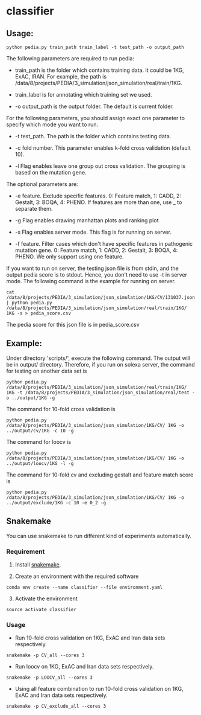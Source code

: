 # classifier
## Usage:
```
python pedia.py train_path train_label -t test_path -o output_path
```

The following parameters are required to run pedia:

* train_path is the folder which contains training data. It could be 1KG, ExAC, IRAN.
For example, the path is /data/8/projects/PEDIA/3_simulation/json_simulation/real/train/1KG.

* train_label is for annotating which training set we used.

* -o output_path is the output folder. The default is current folder.

For the following parameters, you should assign exact one parameter to specify which mode you want to run.

* -t test_path. The path is the folder which contains testing data.

* -c fold number. This parameter enables k-fold cross validation (default 10).

* -l Flag enables leave one group out cross validation. The grouping is based on the mutation gene.

The optional parameters are:

* -e feature. Exclude specific features. 0: Feature match, 1: CADD, 2: Gestalt, 3: BOQA, 4: PHENO. If features are more than one, use _ to separate them.

* -g Flag enables drawing manhattan plots and ranking plot

* -s Flag enables server mode. This flag is for running on server.

* -f feature. Filter cases which don't have specific features in pathogenic mutation gene. 0: Feature match, 1: CADD, 2: Gestalt, 3: BOQA, 4: PHENO. We only support using one feature.

If you want to run on server, the testing json file is from stdin, and the output pedia score is to stdout.
Hence, you don't need to use -t in server mode. The following command is the example for running on server.
```
cat /data/8/projects/PEDIA/3_simulation/json_simulation/1KG/CV/131037.json | python pedia.py /data/8/projects/PEDIA/3_simulation/json_simulation/real/train/1KG/ 1KG -s > pedia_score.csv
```
The pedia score for this json file is in pedia_score.csv


## Example:
Under directory 'scripts/', execute the following command. The output will be in output/ 
directory.
Therefore, if you run on solexa server, the command for testing on another data set is
```
python pedia.py /data/8/projects/PEDIA/3_simulation/json_simulation/real/train/1KG/ 1KG -t /data/8/projects/PEDIA/3_simulation/json_simulation/real/test -o ../output/1KG -g
```
The command for 10-fold cross validation is
```
python pedia.py /data/8/projects/PEDIA/3_simulation/json_simulation/1KG/CV/ 1KG -o ../output/cv/1KG -c 10 -g
```
The command for loocv is
```
python pedia.py /data/8/projects/PEDIA/3_simulation/json_simulation/1KG/CV/ 1KG -o ../output/loocv/1KG -l -g
```
The command for 10-fold cv and excluding gestalt and feature match score is
```
python pedia.py /data/8/projects/PEDIA/3_simulation/json_simulation/1KG/CV/ 1KG -o ../output/exclude/1KG -c 10 -e 0_2 -g
```

## Snakemake

You can use snakemake to run different kind of experiments automatically.

### Requirement

1. Install [snakemake](https://snakemake.readthedocs.io/en/stable/getting_started/installation.html). 

2. Create an environment with the required software
```
conda env create --name classifier --file environment.yaml
```

3. Activate the environment
```
source activate classifier
```

### Usage
* Run 10-fold cross validation on 1KG, ExAC and Iran data sets respectively.
```
snakemake -p CV_all --cores 3
```

* Run loocv on 1KG, ExAC and Iran data sets respectively.
```
snakemake -p LOOCV_all --cores 3
```

* Using all feature combination to run 10-fold cross validation on 1KG, ExAC and Iran data sets respectively.
```
snakemake -p CV_exclude_all --cores 3
```
